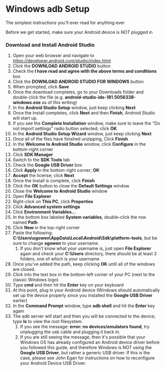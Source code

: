 # Windows adb Setup

The simplest instructions you'll ever read for anything ever

Before we get started, make sure your Android device is *NOT* plugged in

### Download and Install Android Studio
1. Open your web browser and navigate to https://developer.android.com/studio/index.html
2. Click the **DOWNLOAD ANDROID STUDIO** button
3. Check the **I have read and agree with the above terms and conditions** box
4. Click the **DOWNLOAD ANDROID STUDIO FOR WINDOWS** button
5. When prompted, click **Save**
6. Once the download completes, go to your Downloads folder and double-click the file (e.g. **android-studio-ide-181.5056338-windows.exe** as of this writing)
7. In the **Android Studio Setup** window, just keep clicking **Next**
8. Once the Install completes, click **Next** and then **Finish**, Android Studio will start up.
9. If you see the **Complete Installation** window, make sure to leave the "Do not import settings" radio button selected; click **OK**
10. In the **Android Studio Setup Wizard** window, just keep clicking **Next**
11. Once all of the files have finished unzipping, Click **Finish**
12. In the **Welcome to Android Studio** window, click **Configure** in the bottom-right corner
13. Click **SDK Manager**
14. Switch to the **SDK Tools** tab
15. Check the **Google USB Driver** box
16. Click **Apply** in the bottom-right corner; **OK**
17. **Accept** the license; click **Next**
18. Once the Install is complete, click **Finish**
19. Click the **OK** button to close the **Default Settings** window
20. Close the **Welcome to Android Studio** window
21. Open **File Explorer**
22. Right-click on **This PC**, click **Properties**
23. Click **Advanced system settings**
24. Click **Environment Variables...**
25. In the bottom box labeled **System variables**, double-click the row named **Path**
26. Click **New** in the top-right corner
27. Paste the following: **C:\Users\sgowen\AppData\Local\Android\Sdk\platform-tools**, but be sure to change **sgowen** to your username.
    1. If you don't know what your username is, just open **File Explorer** again and check your **C:\Users** directory, there should be at least 2 folders, one of which is your username
28. Once you've added the path, keep clicking **OK** until all of the windows are closed.
29. Click into the text box in the bottom-left corner of your PC (next to the classic Windows logo)
30. Type **cmd** and then hit the **Enter** key on your keyboard
31. At this point, plug in your Android device (Windows should automatically set up the device properly since you installed the **Google USB Driver** earlier)
32. In the **Command Prompt** window, type **adb shell** and hit the **Enter** key again
33. The adb server will start and then you will be connected to the device; type **ls** to view the root filesystem.
    1. If you see the message: **error: no devices/emulators found**, try unplugging the usb cable and plugging it back in.
    2. If you are still seeing the message, then it's possible that your Windows OS has already configured an Android device driver before you followed this guide, and therefore Windows is NOT using the **Google USB Driver**, but rather a generic USB driver. If this is the case, please see John Egan for instructions on how to reconfigure your Android Device USB Driver.
